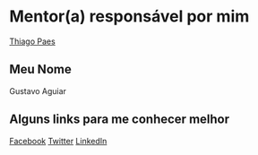 # Mentor(a) responsável por mim

[Thiago Paes](/profiles/mentors/profiles/thiago_paes.md)

## Meu Nome

Gustavo Aguiar

## Alguns links para me conhecer melhor

[Facebook](https://www.facebook.com/gustavo.aguiar.359)
[Twitter](https://twitter.com/gusttavoaguiarr)
[LinkedIn](https://br.linkedin.com/in/gustavo-aguiar-926463110)
